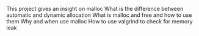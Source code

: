 This project gives an insight on malloc
What is the difference between automatic and dynamic allocation
What is malloc and free and how to use them
Why and when use malloc
How to use valgrind to check for memory leak
